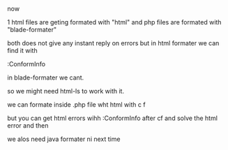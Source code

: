 now

1 html files are geting formated with "html"
and
php files are formated with "blade-formater"

both does not give any instant reply on errors but in html formater we can find it with

:ConformInfo

in blade-formater we cant.

so we might need html-ls to work with it.

we can formate inside .php file wht html with <leader> c f

<!--
Y: WARNING:
   with this we will get " name.img" space in double cote problem.
-->

but you can get html errors wihh
:ConformInfo
after <leader>cf and solve the html error and then

<!-- G: save the file which format with "blade-formater" -->

we alos need java formater ni next time
